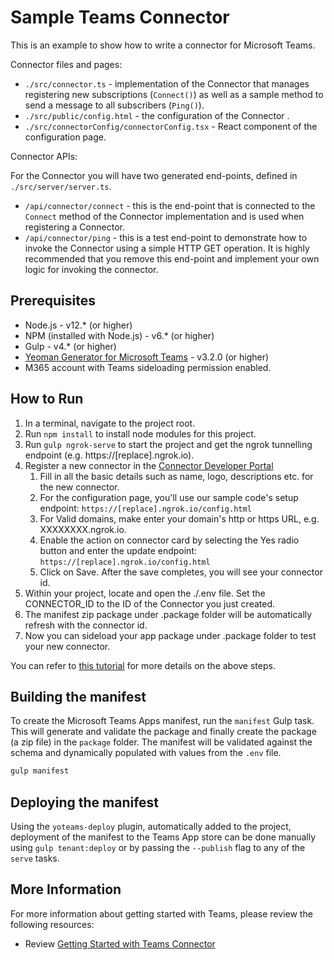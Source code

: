 # Sample Teams Connector

This is an example to show how to write a connector for Microsoft Teams.

Connector files and pages:
* `./src/connector.ts` - implementation of the Connector that manages registering new subscriptions (`Connect()`) as well as a sample method to send a message to all subscribers (`Ping()`).
* `./src/public/config.html` - the configuration of the Connector .
* `./src/connectorConfig/connectorConfig.tsx` - React component of the configuration page.

Connector APIs:

For the Connector you will have two generated end-points, defined in `./src/server/server.ts`.

* `/api/connector/connect` - this is the end-point that is connected to the `Connect` method of the Connector implementation and is used when registering a Connector. 
* `/api/connector/ping` - this is a test end-point to demonstrate how to invoke the Connector using a simple HTTP GET operation. It is highly recommended that you remove this end-point and implement your own logic for invoking the connector.

## Prerequisites
* Node.js - v12.* (or higher)
* NPM (installed with Node.js) - v6.* (or higher)
* Gulp - v4.* (or higher)
* [Yeoman Generator for Microsoft Teams](https://github.com/OfficeDev/generator-teams) - v3.2.0 (or higher)
* M365 account with Teams sideloading permission enabled.

## How to Run
1. In a terminal, navigate to the project root.
1. Run `npm install` to install node modules for this project.
1. Run `gulp ngrok-serve` to start the project and get the ngrok tunnelling endpoint (e.g. https://[replace].ngrok.io).
1. Register a new connector in the [Connector Developer Portal](https://outlook.office.com/connectors/publish)
   1. Fill in all the basic details such as name, logo, descriptions etc. for the new connector.
   1. For the configuration page, you'll use our sample code's setup endpoint: `https://[replace].ngrok.io/config.html`
   1. For Valid domains, make enter your domain's http or https URL, e.g. XXXXXXXX.ngrok.io.
   1. Enable the action on connector card by selecting the Yes radio button and enter the update endpoint: `https://[replace].ngrok.io/config.html`
   1. Click on Save. After the save completes, you will see your connector id.
1. Within your project, locate and open the ./.env file. Set the CONNECTOR_ID to the ID of the Connector you just created.
1. The manifest zip package under .package folder will be automatically refresh with the connector id.
1. Now you can sideload your app package under .package folder to test your new connector.

You can refer to [this tutorial](https://docs.microsoft.com/en-us/learn/modules/msteams-webhooks-connectors/7-exercise-o365-connectors) for more details on the above steps.

## Building the manifest

To create the Microsoft Teams Apps manifest, run the `manifest` Gulp task. This will generate and validate the package and finally create the package (a zip file) in the `package` folder. The manifest will be validated against the schema and dynamically populated with values from the `.env` file.

``` bash
gulp manifest
```

## Deploying the manifest

Using the `yoteams-deploy` plugin, automatically added to the project, deployment of the manifest to the Teams App store can be done manually using `gulp tenant:deploy` or by passing the `--publish` flag to any of the `serve` tasks.


## More Information
For more information about getting started with Teams, please review the following resources:
- Review [Getting Started with Teams Connector](https://docs.microsoft.com/en-us/microsoftteams/platform/webhooks-and-connectors/how-to/connectors-creating)
